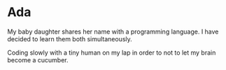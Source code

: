 # Ada

My baby daughter shares her name with a programming language. I have decided to learn them both simultaneously.

Coding slowly with a tiny human on my lap in order to not to let my brain become a cucumber.
